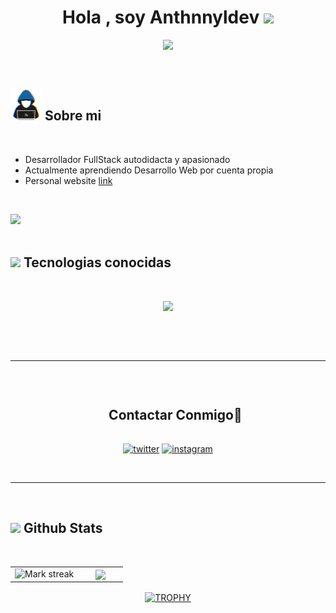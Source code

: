 <h1 align="center"><b>Hola , soy Anthnnyldev </b><img src="https://media.giphy.com/media/hvRJCLFzcasrR4ia7z/giphy.gif" width="35"></h1>
<!--  -->
<p align="center">
  <a href="https://github.com/DenverCoder1/readme-typing-svg"><img src="https://readme-typing-svg.herokuapp.com?font=Time+New+Roman&color=cyan&size=25&center=true&vCenter=true&width=600&height=100&lines=Desarrollador+FullStack..<3;Estudiante+de+software..<3"></a>
</p>


<br>



	
## <picture><img src = "https://github.com/0xAbdulKhalid/0xAbdulKhalid/raw/main/assets/mdImages/about_me.gif" width = 50px></picture> **Sobre mi**


<br>

- Desarrollador FullStack autodidacta y apasionado
- Actualmente aprendiendo Desarrollo Web por cuenta propia
- Personal website [link](https://www.devanthnny.club)

<br>

<img src="https://user-images.githubusercontent.com/73097560/115834477-dbab4500-a447-11eb-908a-139a6edaec5c.gif"><br><br>

## <img src="https://media2.giphy.com/media/QssGEmpkyEOhBCb7e1/giphy.gif?cid=ecf05e47a0n3gi1bfqntqmob8g9aid1oyj2wr3ds3mg700bl&rid=giphy.gif" width ="25"><b> Tecnologias conocidas</b>
<br>

<p align="center">
  <a href="https://skillicons.dev">
    <img src="https://skillicons.dev/icons?i=cpp,py,css,html,js,mysql,sqlite,git,github,eclipse,vscode,bash&perline=12" />
  </a>
</p>
<br>


</p>
<br>

-----

<br>

<!-- Connect with me -->
<!--h2 without bottom border-->
<div id="user-content-toc">
  <ul align="center">
    <summary><h2 style="display: inline-block">Contactar Conmigo🤝</h2></summary>
  </ul>
</div>

<!--icons and links-->
<p align="center">
<a href="https://twitter.com/AnthnnyL" target="blank"><img align="center" src="https://user-images.githubusercontent.com/88904952/234980676-61bfb021-ecc8-48f7-88e6-34c1b06c4a58.png" alt="twitter" height="50" width="50" /></a> 
<a href="https://www.instagram.com/AnthnnyL/" target="blank"><img align="center" src="https://user-images.githubusercontent.com/88904952/234981169-2dd1e58f-4b7e-468c-8213-034ba62156c3.png" alt="instagram" height="50" width="50" /></a>
</p>

<br>

---

<br>

## <img src="https://media.giphy.com/media/iY8CRBdQXODJSCERIr/giphy.gif" width="35"><b> Github Stats </b>
<br>
<p align="center">
<table align="center">
<tr border="none">
<td width="60%" align="center">

<img  title="🔥 Get streak stats for your profile at git.io/streak-stats" alt="Mark streak" src="https://github-readme-streak-stats.herokuapp.com/?user=anthnnyldev&theme=dark&hide_border=false" /> 
</td>

<td width="40%" align="center">

<img  align="center"  src="https://github-readme-stats.anuraghazra1.vercel.app/api/top-langs/?username=anthnnyldev&theme=dark&hide_border=false&no-bg=true&no-frame=true&langs_count=10"/>

  </td>
</tr>
</table>
<div align=center>
  <a href="https://github.com/ryo-ma/github-profile-trophy" title="Go to Source">
      <img align="center" width=84% src="https://github-profile-trophy.vercel.app/?username=anthnnyldev&theme=radical&row=1&column=7&margin-h=15&margin-w=5&no-bg=true" alt="TROPHY" />
    </a>
</div>
</a>
</div>
